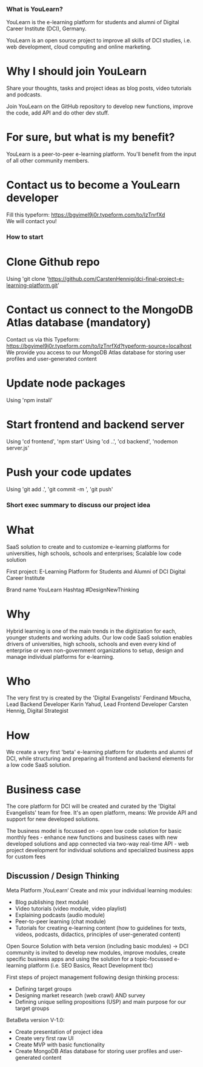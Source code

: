 ### What is YouLearn?

YouLearn is the e-learning platform for students and alumni of Digital Career Institute (DCI), Germany.

YouLearn is an open source project to improve all skills of DCI studies, i.e. web development, cloud computing and online marketing.

# Why I should join YouLearn

Share your thoughts, tasks and project ideas as blog posts, video tutorials and podcasts.

Join YouLearn on the GitHub repository to develop new functions, improve the code, add API and do other dev stuff.

# For sure, but what is my benefit?

YouLearn is a peer-to-peer e-learning platform. You'll benefit from the input of all other community members.

# Contact us to become a YouLearn developer

Fill this typeform: https://bgyimel9j0r.typeform.com/to/lzTnrfXd  
We will contact you!

### How to start

# Clone Github repo

Using 'git clone 'https://github.com/CarstenHennig/dci-final-project-e-learning-platform.git'

# Contact us connect to the MongoDB Atlas database (mandatory)

Contact us via this Typeform: https://bgyimel9j0r.typeform.com/to/lzTnrfXd?typeform-source=localhost
We provide you access to our MongoDB Atlas database for storing user profiles and user-generated content

# Update node packages

Using 'npm install'

# Start frontend and backend server

Using 'cd frontend', 'npm start'
Using 'cd ..', 'cd backend', 'nodemon server.js'

# Push your code updates

Using 'git add .', 'git commit -m <keywords on updated code>', 'git push'

### Short exec summary to discuss our project idea

# What

SaaS solution to create and to customize e-learning platforms for universities, high schools, schools and enterprises;
Scalable low code solution

First project: E-Learning Platform for Students and Alumni of DCI Digital Career Institute

Brand name YouLearn
Hashtag #DesignNewThinking

# Why

Hybrid learning is one of the main trends in the digitization for each, younger students and working adults.
Our low code SaaS solution enables drivers of universities, high schools, schools and even every kind of enterprise or even non-government organizations to setup, design and manage individual platforms for e-learning.

# Who

The very first try is created by the 'Digital Evangelists'
Ferdinand Mbucha, Lead Backend Developer
Karin Yahud, Lead Frontend Developer
Carsten Hennig, Digital Strategist

# How

We create a very first 'beta' e-learning platform for students and alumni of DCI, while structuring and preparing all frontend and backend elements for a low code SaaS solution.

# Business case

The core platform for DCI will be created and curated by the 'Digital Evangelists' team for free.
It's an open platform, means: We provide API and support for new developed solutions.

The business model is focussed on - open low code solution for basic monthly fees - enhance new functions and business cases with new developed solutions and app connected via two-way real-time API - web project development for individual solutions and specialized business apps for custom fees

## Discussion / Design Thinking

Meta Platform ‚YouLearn‘
Create and mix your individual learning modules:

- Blog publishing (text module)
- Video tutorials (video module, video playlist)
- Explaining podcasts (audio module)
- Peer-to-peer learning (chat module)
- Tutorials for creating e-learning content (how to guidelines for texts, videos, podcasts, didactics, principles of user-generated content)

Open Source Solution with beta version (including basic modules) -> DCI community is invited to develop new modules, improve modules, create specific business apps and using the solution for a topic-focussed e-learning platform (i.e. SEO Basics, React Development tbc)

First steps of project management following design thinking process:

- Defining target groups
- Designing market research (web crawl) AND survey
- Defining unique selling propositions (USP) and main purpose for our target groups

BetaBeta version V-1.0:

- Create presentation of project idea
- Create very first raw UI
- Create MVP with basic functionality
- Create MongoDB Atlas database for storing user profiles and user-generated content
